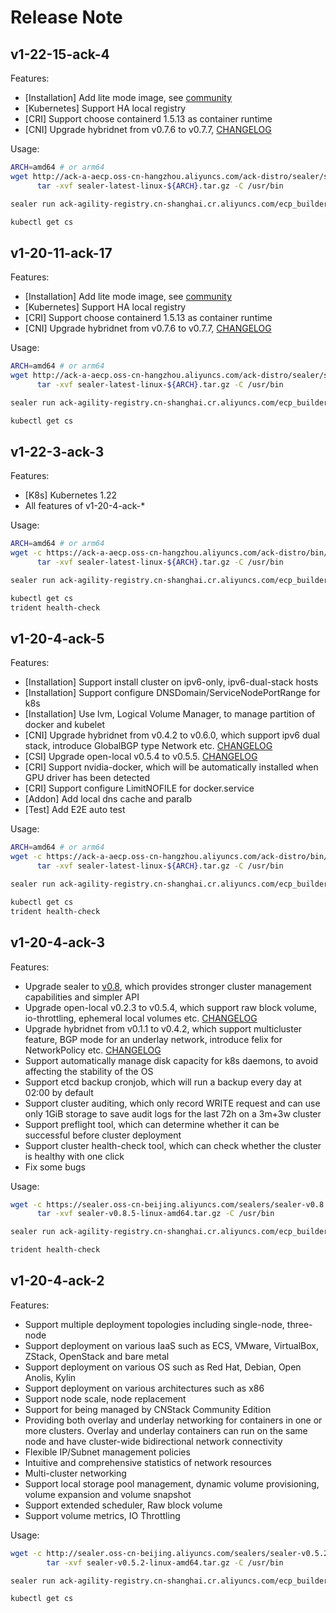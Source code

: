 # Release Note

## v1-22-15-ack-4
Features:

- [Installation] Add lite mode image, see [community](docs/user-guide/getting-started.md)
- [Kubernetes] Support HA local registry
- [CRI] Support choose containerd 1.5.13 as container runtime
- [CNI] Upgrade hybridnet from v0.7.6 to v0.7.7, [CHANGELOG](https://github.com/alibaba/hybridnet/blob/main/CHANGELOG.md)

Usage:

```bash
ARCH=amd64 # or arm64
wget http://ack-a-aecp.oss-cn-hangzhou.aliyuncs.com/ack-distro/sealer/sealer-0.9.2-beta2-linux-${ARCH}.tar.gz -O sealer-latest-linux-${ARCH}.tar.gz && \
      tar -xvf sealer-latest-linux-${ARCH}.tar.gz -C /usr/bin

sealer run ack-agility-registry.cn-shanghai.cr.aliyuncs.com/ecp_builder/ackdistro:v1-22-15-ack-4 -m ${master_ip1}[,${master_ip2},${master_ip3}] [ -n ${worker_ip1}...] -p password

kubectl get cs
```

## v1-20-11-ack-17
Features:

- [Installation] Add lite mode image, see [community](docs/user-guide/getting-started.md)
- [Kubernetes] Support HA local registry
- [CRI] Support choose containerd 1.5.13 as container runtime
- [CNI] Upgrade hybridnet from v0.7.6 to v0.7.7, [CHANGELOG](https://github.com/alibaba/hybridnet/blob/main/CHANGELOG.md)

Usage:

```bash
ARCH=amd64 # or arm64
wget http://ack-a-aecp.oss-cn-hangzhou.aliyuncs.com/ack-distro/sealer/sealer-0.9.2-beta2-linux-${ARCH}.tar.gz -O sealer-latest-linux-${ARCH}.tar.gz && \
      tar -xvf sealer-latest-linux-${ARCH}.tar.gz -C /usr/bin

sealer run ack-agility-registry.cn-shanghai.cr.aliyuncs.com/ecp_builder/ackdistro:v1-20-11-ack-17 -m ${master_ip1}[,${master_ip2},${master_ip3}] [ -n ${worker_ip1}...] -p password

kubectl get cs
```

## v1-22-3-ack-3
Features:

- [K8s] Kubernetes 1.22
- All features of v1-20-4-ack-*

Usage:

```bash
ARCH=amd64 # or arm64
wget -c https://ack-a-aecp.oss-cn-hangzhou.aliyuncs.com/ack-distro/bin/${ARCH}/sealer-latest-linux-${ARCH}.tar.gz && \
      tar -xvf sealer-latest-linux-${ARCH}.tar.gz -C /usr/bin

sealer run ack-agility-registry.cn-shanghai.cr.aliyuncs.com/ecp_builder/ackdistro:v1-22-3-ack-3 -m ${master_ip1}[,${master_ip2},${master_ip3}] [ -n ${worker_ip1}...] -p password

kubectl get cs
trident health-check
```

## v1-20-4-ack-5
Features:

- [Installation] Support install cluster on ipv6-only, ipv6-dual-stack hosts
- [Installation] Support configure DNSDomain/ServiceNodePortRange for k8s
- [Installation] Use lvm, Logical Volume Manager, to manage partition of docker and kubelet
- [CNI] Upgrade hybridnet from v0.4.2 to v0.6.0, which support ipv6 dual stack, introduce GlobalBGP type Network etc. [CHANGELOG](https://github.com/alibaba/hybridnet/blob/main/CHANGELOG.md)
- [CSI] Upgrade open-local v0.5.4 to v0.5.5. [CHANGELOG](https://github.com/alibaba/open-local/releases)
- [CRI] Support nvidia-docker, which will be automatically installed when GPU driver has been detected
- [CRI] Support configure LimitNOFILE for docker.service
- [Addon] Add local dns cache and paralb
- [Test] Add E2E auto test

Usage:

```bash
ARCH=amd64 # or arm64
wget -c https://ack-a-aecp.oss-cn-hangzhou.aliyuncs.com/ack-distro/bin/${ARCH}/sealer-latest-linux-${ARCH}.tar.gz && \
      tar -xvf sealer-latest-linux-${ARCH}.tar.gz -C /usr/bin

sealer run ack-agility-registry.cn-shanghai.cr.aliyuncs.com/ecp_builder/ackdistro:v1-20-4-ack-5 -m ${master_ip1}[,${master_ip2},${master_ip3}] [ -n ${worker_ip1}...] -p password

kubectl get cs
trident health-check
```

## v1-20-4-ack-3
Features:

- Upgrade sealer to [v0.8](https://github.com/sealerio/sealer/releases/tag/v0.8.0), which provides stronger cluster management capabilities and simpler API
- Upgrade open-local v0.2.3 to v0.5.4, which support raw block volume, io-throttling, ephemeral local volumes etc. [CHANGELOG](https://github.com/alibaba/open-local/releases)
- Upgrade hybridnet from v0.1.1 to v0.4.2, which support multicluster feature, BGP mode for an underlay network, introduce felix for NetworkPolicy etc. [CHANGELOG](https://github.com/alibaba/hybridnet/blob/main/CHANGELOG.md)
- Support automatically manage disk capacity for k8s daemons, to avoid affecting the stability of the OS
- Support etcd backup cronjob, which will run a backup every day at 02:00 by default
- Support cluster auditing, which only record WRITE request and can use only 1GiB storage to save audit logs for the last 72h on a 3m+3w cluster
- Support preflight tool, which can determine whether it can be successful before cluster deployment
- Support cluster health-check tool, which can check whether the cluster is healthy with one click
- Fix some bugs

Usage:

```bash
wget -c https://sealer.oss-cn-beijing.aliyuncs.com/sealers/sealer-v0.8.5-linux-amd64.tar.gz && \
      tar -xvf sealer-v0.8.5-linux-amd64.tar.gz -C /usr/bin

sealer run ack-agility-registry.cn-shanghai.cr.aliyuncs.com/ecp_builder/ackdistro:v1-20-4-ack-3 -m ${master_ip1}[,${master_ip2},${master_ip3}] [ -n ${worker_ip1}...] -p password

trident health-check
```

## v1-20-4-ack-2
Features:

- Support multiple deployment topologies including single-node, three-node
- Support deployment on various IaaS such as ECS, VMware, VirtualBox, ZStack, OpenStack and bare metal
- Support deployment on various OS such as Red Hat, Debian, Open Anolis, Kylin
- Support deployment on various architectures such as x86
- Support node scale, node replacement
- Support for being managed by CNStack Community Edition
- Providing both overlay and underlay networking for containers in one or more clusters. Overlay and underlay containers can run on the same node and have cluster-wide bidirectional network connectivity
- Flexible IP/Subnet management policies
- Intuitive and comprehensive statistics of network resources
- Multi-cluster networking
- Support local storage pool management, dynamic volume provisioning, volume expansion and volume snapshot
- Support extended scheduler, Raw block volume
- Support volume metrics, IO Throttling

Usage:

```bash
wget -c http://sealer.oss-cn-beijing.aliyuncs.com/sealers/sealer-v0.5.2-linux-amd64.tar.gz && \
        tar -xvf sealer-v0.5.2-linux-amd64.tar.gz -C /usr/bin

sealer run ack-agility-registry.cn-shanghai.cr.aliyuncs.com/ecp_builder/ackdistro:v1-20-4-ack-2 -m ${master_ip1}[,${master_ip2},${master_ip3}] [ -n ${worker_ip1}...] -p password

kubectl get cs
```